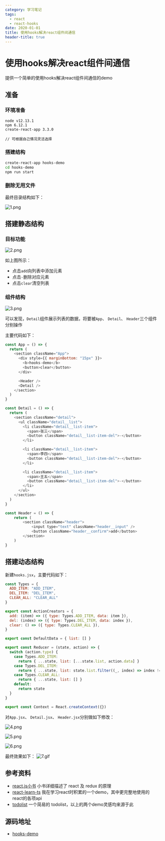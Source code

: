 ```yaml
---
category: 学习笔记
tags:
  - react
  - react-hooks
date: 2020-01-01
title: 使用hooks解决react组件间通信
header-title: true
---
```


# 使用hooks解决react组件间通信

提供一个简单的使用hooks解决react组件间通信的demo

## 准备

### 环境准备

```
node v12.13.1
npm 6.12.1
create-react-app 3.3.0

// 可根据自己情况灵活选择
```

### 搭建结构

```bash
create-react-app hooks-demo
cd hooks-demo
npm run start
```
### 删除无用文件
最终目录结构如下：

![1.png](https://github.com/baibai-lee/hooks-demo/raw/master/doc/1.png)

## 搭建静态结构

### 目标功能
![2.png](https://github.com/baibai-lee/hooks-demo/raw/master/doc/2.png)

如上图所示：

- 点击`add`向列表中添加元素
- 点击`-`删除对应元素
- 点击`clear`清空列表

### 组件结构
![3.png](https://github.com/baibai-lee/hooks-demo/raw/master/doc/3.png)

可以发现，`Detail`组件展示列表的数据，将要被`App`、 `Detail`、 `Header`三个组件分别操作

主要代码如下：

```javascript
const App = () => {
  return (
    <section className="App">
      <div style={{ marginBottom: "15px" }}>
        <b>hooks-demo</b>
        <button>clear</button>
      </div>

      <Header />
      <Detail />
    </section>
  )
}

const Detail = () => {
  return (
    <section className="detail">
      <ul className="detail__list">
        <li className="detail__list-item">
          <span>张三</span>
          <button className="detail__list-item-del">-</button>
        </li>

        <li className="detail__list-item">
          <span>李四</span>
          <button className="detail__list-item-del">-</button>
        </li>

        <li className="detail__list-item">
          <span>王五</span>
          <button className="detail__list-item-del">-</button>
        </li>
      </ul>
    </section>
  )
}

const Header = () => {
	return (
		<section className="header">
			<input type="text" className="header__input" />
			<button className="header__confirm">add</button>
		</section>
	)
}
```

## 搭建动态结构

新建`hooks.jsx`，主要代码如下：

```javascript
const Types = {
  ADD_ITEM: "ADD_ITEM",
  DEL_ITEM: "DEL_ITEM",
  CLEAR_ALL: "CLEAR_ALL"
}

export const ActionCreators = {
  add: (item) => ({ type: Types.ADD_ITEM, data: item }),
  del: (index) => ({ type: Types.DEL_ITEM, data: index }),
  clear: () => ({ type: Types.CLEAR_ALL }),
}

export const DefaultData = { list: [] }

export const Reducer = (state, action) => {
  switch (action.type) {
    case Types.ADD_ITEM:
      return { ...state, list: [...state.list, action.data] }
    case Types.DEL_ITEM:
      return { ...state, list: state.list.filter((_, index) => index !== action.data) }
    case Types.CLEAR_ALL:
      return { ...state, list: [] }
    default:
      return state
  }
}

export const Context = React.createContext({})
```

对`App.jsx`、 `Detail.jsx`、 `Header.jsx`分别做如下修改：

![4.png](https://github.com/baibai-lee/hooks-demo/raw/master/doc/4.png)

![5.png](https://github.com/baibai-lee/hooks-demo/raw/master/doc/5.png)

![6.png](https://github.com/baibai-lee/hooks-demo/raw/master/doc/6.png)

最终效果如下：
![7.gif](https://github.com/baibai-lee/hooks-demo/raw/master/doc/7.gif)

## 参考资料

- [react.js小书](http://huziketang.mangojuice.top/books/react/lesson1) 小书详细描述了 react 及 redux 的原理
- [react-learn-ts](https://github.com/baibai-lee/react-learn-ts) 我在学习react时积累的一个demo，其中更完整地使用的react的各项api
- [todolist](http://www.todolist.cn/)  一个简易的 todolist，以上的两个demo灵感均来源于此

## 源码地址

- [hooks-demo](https://github.com/baibai-lee/hooks-demo)  
